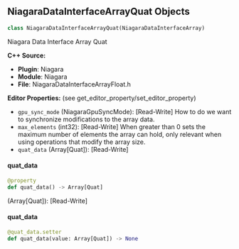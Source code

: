 ## NiagaraDataInterfaceArrayQuat Objects

```python
class NiagaraDataInterfaceArrayQuat(NiagaraDataInterfaceArray)
```

Niagara Data Interface Array Quat

**C++ Source:**

- **Plugin**: Niagara
- **Module**: Niagara
- **File**: NiagaraDataInterfaceArrayFloat.h

**Editor Properties:** (see get_editor_property/set_editor_property)

- ``gpu_sync_mode`` (NiagaraGpuSyncMode):  [Read-Write] How to do we want to synchronize modifications to the array data.
- ``max_elements`` (int32):  [Read-Write] When greater than 0 sets the maximum number of elements the array can hold, only relevant when using operations that modify the array size.
- ``quat_data`` (Array[Quat]):  [Read-Write]

<a id="unreal.NiagaraDataInterfaceArrayQuat.quat_data"></a>

#### quat_data

```python
@property
def quat_data() -> Array[Quat]
```

(Array[Quat]):  [Read-Write]

<a id="unreal.NiagaraDataInterfaceArrayQuat.quat_data"></a>

#### quat_data

```python
@quat_data.setter
def quat_data(value: Array[Quat]) -> None
```

<a id="unreal.NiagaraDataInterfaceArrayMatrix"></a>
